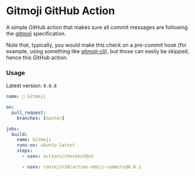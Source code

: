 # Gitmoji GitHub Action

A simple GitHub action that makes sure all commit messages are following the [gitmoji](https://gitmoji.dev/) specification.

Note that, typically, you would make this check on a pre-commit hook (for example, using something like [gitmoji-cli](https://github.com/carloscuesta/gitmoji-cli)), but those can easily be skipped, hence this GitHub action.

### Usage

Latest version: `0.0.8`

```yml
name: 🔧 Gitmoji

on:
  pull_request:
    branches: [master]

jobs:
  build:
    name: Gitmoji
    runs-on: ubuntu-latest
    steps:
      - uses: actions/checkout@v2

      - uses: roninjin10/action-emoji-commits@0.0.1
```
